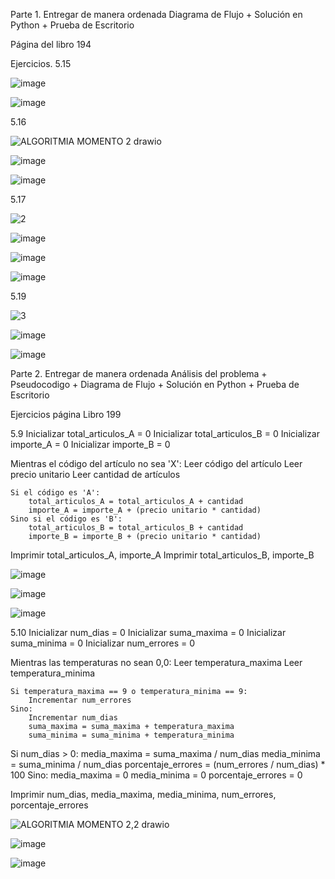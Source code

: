 Parte 1. Entregar de manera ordenada Diagrama de Flujo + Solución en Python + Prueba de Escritorio

Página del libro 194

Ejercicios. 5.15


![image](https://github.com/user-attachments/assets/54eee4b6-91fe-404c-85e9-7da8d7601fef)

![image](https://github.com/user-attachments/assets/6bb2eba6-b1c8-44ea-ad13-41bcf082fcae)

5.16

![ALGORITMIA MOMENTO 2 drawio](https://github.com/user-attachments/assets/e5850204-5631-4a2c-bca9-93fd04ac5ef5)

![image](https://github.com/user-attachments/assets/793b7dad-0690-4853-8b9a-bc70d52d034b)

![image](https://github.com/user-attachments/assets/7068d233-3fd9-4878-9315-4eb736690ef3)

5.17

![2](https://github.com/user-attachments/assets/43c16ad2-c222-41fc-a852-d742d0c7e820)

![image](https://github.com/user-attachments/assets/785229c6-15de-4d2a-b81b-7e3b471a1654)

![image](https://github.com/user-attachments/assets/e2b2a6da-125f-47b5-8af8-91d4543925f7)

![image](https://github.com/user-attachments/assets/9bc45e6c-b329-47fb-b6da-038c51714c54)

5.19

![3](https://github.com/user-attachments/assets/21c092c1-5eb3-4d65-b451-eb6d4ffff537)

![image](https://github.com/user-attachments/assets/46801f79-37c6-47c2-b1d0-e3effbadd482)

![image](https://github.com/user-attachments/assets/6eda364b-84a1-4fb5-909e-c9920807d2e3)




Parte 2. Entregar de manera ordenada Análisis del problema + Pseudocodigo + Diagrama de Flujo + Solución en Python + Prueba de Escritorio

Ejercicios página Libro 199

5.9
Inicializar total_articulos_A = 0
Inicializar total_articulos_B = 0
Inicializar importe_A = 0
Inicializar importe_B = 0

Mientras el código del artículo no sea 'X':
    Leer código del artículo
    Leer precio unitario
    Leer cantidad de artículos

    Si el código es 'A':
        total_articulos_A = total_articulos_A + cantidad
        importe_A = importe_A + (precio unitario * cantidad)
    Sino si el código es 'B':
        total_articulos_B = total_articulos_B + cantidad
        importe_B = importe_B + (precio unitario * cantidad)

Imprimir total_articulos_A, importe_A
Imprimir total_articulos_B, importe_B

![image](https://github.com/user-attachments/assets/064c7d14-887e-4358-921c-297a3eaecb5d)

![image](https://github.com/user-attachments/assets/816b75a7-8d8a-4475-9179-e2a022ebae7a)

![image](https://github.com/user-attachments/assets/559b382d-40fb-40d6-aec5-9bc653ee62de)

5.10
Inicializar num_dias = 0
Inicializar suma_maxima = 0
Inicializar suma_minima = 0
Inicializar num_errores = 0

Mientras las temperaturas no sean 0,0:
    Leer temperatura_maxima
    Leer temperatura_minima
  
    Si temperatura_maxima == 9 o temperatura_minima == 9:
        Incrementar num_errores
    Sino:
        Incrementar num_dias
        suma_maxima = suma_maxima + temperatura_maxima
        suma_minima = suma_minima + temperatura_minima
Si num_dias > 0:
    media_maxima = suma_maxima / num_dias
    media_minima = suma_minima / num_dias
    porcentaje_errores = (num_errores / num_dias) * 100
Sino:
    media_maxima = 0
    media_minima = 0
    porcentaje_errores = 0

Imprimir num_dias, media_maxima, media_minima, num_errores, porcentaje_errores

![ALGORITMIA MOMENTO 2,2 drawio](https://github.com/user-attachments/assets/da74cd2d-1cd1-4dfb-8084-a703bd1d91ea)

![image](https://github.com/user-attachments/assets/a5e392d2-29ae-487f-a724-8855c1e61dca)

![image](https://github.com/user-attachments/assets/6f63562c-30fd-4632-9bf9-51ced4c2a115)
